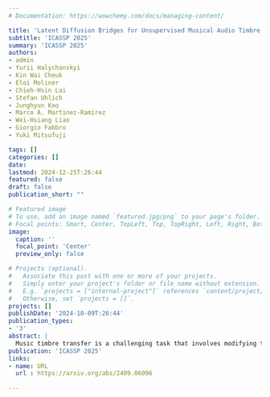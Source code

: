 ```yaml
---
# Documentation: https://wowchemy.com/docs/managing-content/

title: 'Latent Diffusion Bridges for Unsupervised Musical Audio Timbre Transfer'
subtitle: 'ICASSP 2025'
summary: 'ICASSP 2025'
authors:
- admin
- Yurii Halychanskyi
- Kin Wai Cheuk
- Eloi Moliner
- Chieh-Hsin Lai
- Stefan Uhlich
- Junghyun Koo
- Marco A. Martinez-Ramirez
- Wei-Hsiang Liao
- Giorgio Fabbro
- Yuki Mitsufuji

tags: []
categories: []
date: 
lastmod: 2024-12-25T:26:44
featured: false
draft: false
publication_short: ""

# Featured image
# To use, add an image named `featured.jpg/png` to your page's folder.
# Focal points: Smart, Center, TopLeft, Top, TopRight, Left, Right, BottomLeft, Bottom, BottomRight.
image:
  caption: ''
  focal_point: 'Center'
  preview_only: false

# Projects (optional).
#   Associate this post with one or more of your projects.
#   Simply enter your project's folder or file name without extension.
#   E.g. `projects = ["internal-project"]` references `content/project/deep-learning/index.md`.
#   Otherwise, set `projects = []`.
projects: []
publishDate: '2024-10-09T:26:44'
publication_types:
- '3'
abstract: |
  Music timbre transfer is a challenging task that involves modifying the timbral characteristics of an audio signal while preserving its melodic structure. In this paper, we propose a novel method based on dual diffusion bridges, trained using the CocoChorales Dataset, which consists of unpaired monophonic single-instrument audio data. Each diffusion model is trained on a specific instrument with a Gaussian prior. During inference, a model is designated as the source model to map the input audio to its corresponding Gaussian prior, and another model is designated as the target model to reconstruct the target audio from this Gaussian prior, thereby facilitating timbre transfer. We compare our approach against existing unsupervised timbre transfer models such as VAEGAN and Gaussian Flow Bridges (GFB). Experimental results demonstrate that our method achieves both better Fréchet Audio Distance (FAD) and melody preservation, as reflected by lower pitch distances (DPD) compared to VAEGAN and GFB. Additionally, we discover that the noise level from the Gaussian prior, σ, can be adjusted to control the degree of melody preservation and amount of timbre transferred.
publication: 'ICASSP 2025'
links:
- name: URL
  url : https://arxiv.org/abs/2409.06096
  
---
```

